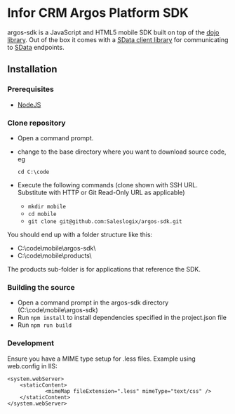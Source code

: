 # Infor CRM Argos Platform SDK
argos-sdk is a JavaScript and HTML5 mobile SDK built on top of the [dojo library](http://dojotoolkit.org/). Out of the box it comes with a [SData client library](https://github.com/Saleslogix/SDataJavaScriptClientLib) for communicating to [SData](http://sage.github.io/SData-2.0/pages/core/0100/) endpoints.

## Installation

### Prerequisites

- [NodeJS](https://nodejs.org)

### Clone repository

- Open a command prompt.
- change to the base directory where you want to download source code, eg

  `cd C:\code`

- Execute the following commands (clone shown with SSH URL. Substitute with HTTP or Git Read-Only URL as applicable)

  - `mkdir mobile`
  - `cd mobile`
  - `git clone git@github.com:Saleslogix/argos-sdk.git`

You should end up with a folder structure like this:

- C:\code\mobile\argos-sdk\
- C:\code\mobile\products\

The products sub-folder is for applications that reference the SDK.

### Building the source
- Open a command prompt in the argos-sdk directory (C:\code\mobile\argos-sdk)
- Run `npm install` to install dependencies specified in the project.json file
- Run `npm run build`

### Development

Ensure you have a MIME type setup for .less files. Example using web.config in IIS:

```
<system.webServer>
    <staticContent>
            <mimeMap fileExtension=".less" mimeType="text/css" />
    </staticContent>
</system.webServer>
```
